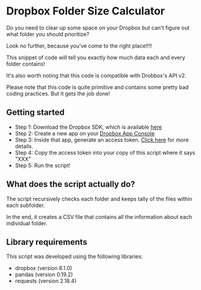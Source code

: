# Dropbox Folder Size Calculator
Do you need to clear up some space on your Dropbox but can't figure out what folder you should prioritize?

Look no further, because you've come to the right place!!!! 

This snippet of code will tell you exactly how much data each and every folder contains! 

It's also worth noting that this code is compatible with Drobbox's API v2. 

Please note that this code is quite primitive and contains some pretty bad coding practices. But it gets the job done! 

## Getting started
- Step 1: Download the Dropbox SDK, which is available [here](https://www.dropbox.com/developers/documentation/python#install)
- Step 2: Create a new app on your [Dropbox App Console](https://www.dropbox.com/developers/apps)
- Step 3: Inside that app, generate an access token. [Click here](https://blogs.dropbox.com/developers/2014/05/generate-an-access-token-for-your-own-account/) for more details.
- Step 4: Copy the access token into your copy of this script where it says "XXX"
- Step 5: Run the script!

## What does the script actually do?
The script recursively checks each folder and keeps tally of the files within each subfolder.

In the end, it creates a CSV file that contains all the information about each individual folder.

## Library requirements
This script was developed using the following libraries:
- dropbox (version 8.1.0)
- pandas (version 0.19.2)
- requests (version 2.18.4)
